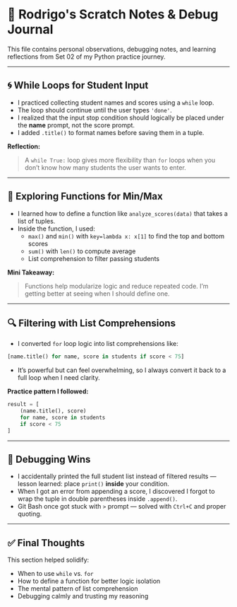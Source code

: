 # 🧠 Rodrigo's Scratch Notes & Debug Journal

This file contains personal observations, debugging notes, and learning reflections from Set 02 of my Python practice journey.

---

## 🌀 While Loops for Student Input

- I practiced collecting student names and scores using a `while` loop.
- The loop should continue until the user types `'done'`.
- I realized that the input stop condition should logically be placed under the **name** prompt, not the score prompt.
- I added `.title()` to format names before saving them in a tuple.

**Reflection:**
> A `while True:` loop gives more flexibility than `for` loops when you don’t know how many students the user wants to enter.

---

## 🧩 Exploring Functions for Min/Max

- I learned how to define a function like `analyze_scores(data)` that takes a list of tuples.
- Inside the function, I used:
  - `max()` and `min()` with `key=lambda x: x[1]` to find the top and bottom scores
  - `sum()` with `len()` to compute average
  - List comprehension to filter passing students

**Mini Takeaway:**
> Functions help modularize logic and reduce repeated code. I’m getting better at seeing when I should define one.

---

## 🔍 Filtering with List Comprehensions

- I converted `for` loop logic into list comprehensions like:

```python
[name.title() for name, score in students if score < 75]
```

- It’s powerful but can feel overwhelming, so I always convert it back to a full loop when I need clarity.

**Practice pattern I followed:**

```python
result = [
    (name.title(), score)
    for name, score in students
    if score < 75
]
```

---

## 🔧 Debugging Wins

- I accidentally printed the full student list instead of filtered results — lesson learned: place `print()` **inside** your condition.
- When I got an error from appending a score, I discovered I forgot to wrap the tuple in double parentheses inside `.append()`.
- Git Bash once got stuck with `>` prompt — solved with `Ctrl+C` and proper quoting.

---

## ✅ Final Thoughts

This section helped solidify:
- When to use `while` vs. `for`
- How to define a function for better logic isolation
- The mental pattern of list comprehension
- Debugging calmly and trusting my reasoning